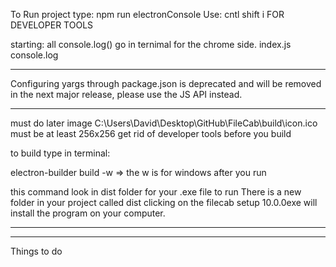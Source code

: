To Run project type: npm run electronConsole
Use: cntl shift i FOR DEVELOPER TOOLS

starting: all console.log() go in ternimal for the chrome side. index.js console.log

---

Configuring yargs through package.json is deprecated and will be removed in the next major release, please use the JS API instead.

---

must do later
image C:\Users\David\Desktop\GitHub\FileCab\build\icon.ico must be at least 256x256
get rid of developer tools before you build

to build type in terminal:

electron-builder build -w => the w is for windows after you run

this command look in dist folder for your .exe file to run
There is a new folder in your project called dist
clicking on the filecab setup 10.0.0exe will install the program on your computer.

---

---

Things to do
